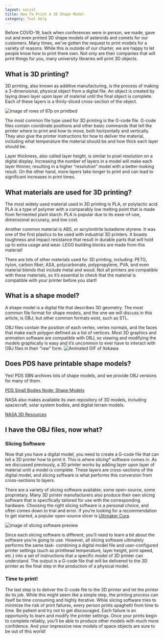 ```yaml
---
layout: social
title: How To Print A 3D Shape Model
category: Tool Help
---
```


Before COVID-19, back when conferences were in person, we made, gave out and even printed 3D shape models of asteroids and comets for our customers.  Many times, we've gotten the request to print models for a variety of reasons.  While this is outside of our charter, we are happy to let people know how to print there own.  Not only are their companies that will print things for you, many university libraries will print 3D objects.

## What is 3D printing?

3D printing, also known as additive manufacturing, is the process of making a 3-dimensional, physical object from a digital file. An object is created by laying down layer upon layer of material until the final object is complete. Each of these layers is a thinly-sliced cross-section of the object.

![image of rows of 67p on printbed](https://pdsregistryimages.psi.edu/tips/how-to-print-shape-models/67p_army.JPG)

The most common file type used for 3D printing is the G-code file. G-code files contain coordinate positions and other basic commands that tell the printer where to print and how to move, both horizontally and vertically. They also give the printer instructions for how to deliver the material, including what temperature the material should be and how thick each layer should be.

Layer thickness, also called layer height, is similar to pixel resolution on a digital display. Increasing the number of layers in a model will make each layer thinner, resulting in a higher “resolution” model with a better-looking result. On the other hand, more layers take longer to print and can lead to significant increases in print times.

## What materials are used for 3D printing?

The most widely used material used in 3D printing is PLA, or polylactic acid. PLA is a type of polymer with a comparably low melting point that is made from fermented plant starch. PLA is popular due to its ease-of-use, dimensional accuracy, and low cost.

Another common material is ABS, or acrylonitrile butadiene styrene. It was one of the first plastics to be used with industrial 3D printers. It boasts toughness and impact resistance that result in durable parts that will hold up to extra usage and wear. LEGO building blocks are made from this material!

There are lots of other materials used for 3D printing, including: PETG, nylon, carbon fiber, ASA, polycarbonate, polypropylene, PVA, and even material blends that include metal and wood. Not all printers are compatible with these materials, so it’s essential to check that the material is compatible with your printer before you start!

## What is a shape model?

A shape model is a digital file that describes 3D geometry. The most common file format for shape models, and the one we will discuss in this article, is OBJ; but other common formats exist, such as STL. 

OBJ files contain the position of each vertex, vertex normals, and the faces that make each polygon defined as a list of vertices. Most 3D graphics and animation software are compatible with OBJ, so viewing and modifying the models graphically is easy and it’s uncommon to ever have to interact with OBJ files in their “raw” form.
![Animated GIF of Itokawa](https://pdsregistryimages.psi.edu/tips/how-to-print-shape-models/itokawa.gif)



## Does PDS have printable shape models?

Yes! PDS SBN archives lots of shape models, and we provide OBJ versions for many of them.

[PDS Small Bodies Node: Shape Models](https://sbn.psi.edu/pds/shape-models/)

NASA also makes available its own repository of 3D models, including spacecraft, solar system bodies, and digital terrain models.

[NASA 3D Resources](​​https://nasa3d.arc.nasa.gov/models)

## I have the OBJ files, now what?

### Slicing Software

Now that you have a digital model, you need to create a G-code file that can tell a 3D printer how to print it. This is where *slicing** software comes in. As we discussed previously, a 3D printer works by adding layer upon layer of material until a model is complete. These layers are cross-sections of the digital model, and slicing software is what performs this conversion from cross-sections to layers.

There are a variety of slicing software available; some open-source, some proprietary. Many 3D printer manufacturers also produce their own slicing software that is specifically tailored for use with the corresponding hardware. Choosing the right slicing software is a personal choice, and often comes down to trial and error. If you’re looking for a recommendation to get started, a popular open-source slicer is [Ultimaker Cura](https://ultimaker.com/software/ultimaker-cura).

![image of slicing software preview](https://pdsregistryimages.psi.edu/tips/how-to-print-shape-models/slicer_preview.png)

Since each slicing software is different, you’ll need to learn a bit about the software you’re going to use. However, all slicing software ultimately performs the same task- combining a digital model file and user-configured printer settings (such as printhead temperature, layer height, print speed, etc.) into a set of instructions that a specific model of 3D printer can understand. The output is a G-code file that will be delivered to the 3D printer as the final step in the production of a physical model.

### Time to print!

The last step is to deliver the G-code file to the 3D printer and let the printer do its job. While this might seem like a simple step, the printing process can itself be time consuming and highly iterative. While slicing software tries to minimize the risk of print failures, every person prints spaghetti from time to time. Be patient and try not to get discouraged. Each failure is an opportunity to learn and modify the printer settings. Once your prints begin to complete reliably, you’ll be able to produce other models with much more confidence. And your impressive new models of space objects are sure to be out of this world!
